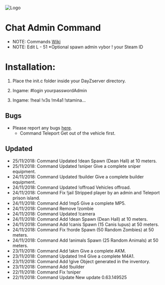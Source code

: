 ![Logo](https://cdn.discordapp.com/attachments/499241118060511252/514073091375235082/dayzlogo1.png)

Chat Admin Command
=================================

 - NOTE: Commands [Wiki](https://github.com/Malotruu/DayZMalotru.chernarusplus/wiki)  
 - NOTE: Edit L - 51 *Optional spawn admin vybor ! your Steam ID


Installation:
=================================

1. Place the init.c folder inside your DayZserver directory.

2. Ingame: #login yourpasswordAdmin

3. Ingame: !heal !v3s !m4a1 !stamina…


Bugs
-----------

 - Please report any bugs [here](https://github.com/Malotruu/DayZMalotru.chernarusplus/issues).
   * Command  Teleport   Get out of the vehicle first.
 
 
 Updated
-----------
* 25/11/2018: Command  Updated   !dean      Spawn (Dean Hall) at 10 meters.
* 25/11/2018: Command  Updated   !sniper    Give a complete sniper equipment.
* 24/11/2018: Command  Updated   !builder   Give a complete builder equipment.
* 24/11/2018: Command  Updated   !offroad   Vehicles offroad.
* 24/11/2018: Command    Fix     !jail      Stripped player by an admin and Teleport prison island.
* 24/11/2018: Command    Add     !mp5       Give a complete MP5.
* 24/11/2018: Command   Remove   !zombie
* 24/11/2018: Command  Updated   !camera
* 24/11/2018: Command    Add     !dean      Spawn (Dean Hall) at 10 meters.
* 24/11/2018: Command    Add     !canis     Spawn (15 Canis lupus) at 50 meters.	
* 24/11/2018: Command    Fix     !horde     Spawn (50 Random Zombies) at 50 meters.
* 24/11/2018: Command    Add     !animals   Spawn (25 Random Animals) at 50 meters.
* 23/11/2018: Command    Add     !akm       Give a complete AKM.
* 23/11/2018: Command  Updated   !m4        Give a complete M4A1.
* 23/11/2018: Command    Add     !give      Object generated in the inventory.
* 23/11/2018: Command    Add     !builder      
* 22/11/2018: Command    Fix     !sniper
* 22/11/2018: Command   Update               New update 0.63.149525
